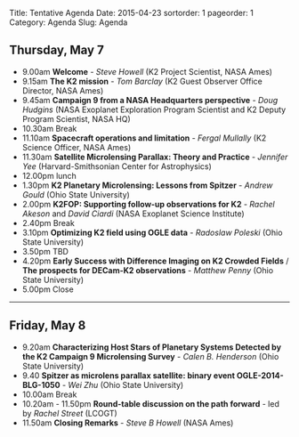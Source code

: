 Title: Tentative Agenda
Date: 2015-04-23
sortorder: 1
pageorder: 1
Category: Agenda
Slug: Agenda

Thursday, May 7
----
* 9.00am **Welcome** - *Steve Howell* (K2 Project Scientist, NASA Ames)
* 9.15am **The K2 mission** -  *Tom Barclay* (K2 Guest Observer Office Director, NASA Ames)
* 9.45am **Campaign 9 from a NASA Headquarters perspective**  - *Doug Hudgins* (NASA Exoplanet Exploration Program Scientist and K2 Deputy Program Scientist, NASA HQ)
* 10.30am Break
* 11.10am **Spacecraft operations and limitation** - *Fergal Mullally* (K2 Science Officer, NASA Ames)
* 11.30am **Satellite Microlensing Parallax: Theory and Practice** - *Jennifer Yee* (Harvard-Smithsonian Center for Astrophysics)
* 12.00pm lunch
* 1.30pm **K2 Planetary Microlensing: Lessons from Spitzer** - *Andrew Gould* (Ohio State University)
* 2.00pm **K2FOP: Supporting follow-up observations for K2** - *Rachel Akeson* and *David Ciardi* (NASA Exoplanet Science Institute)
* 2.40pm Break
* 3.10pm **Optimizing K2 field using OGLE data** - *Radoslaw Poleski* (Ohio State University)
* 3.50pm TBD <!-- *David Bennett* (Notre Dame) -->
* 4.20pm **Early Success with Difference Imaging on K2 Crowded Fields** / **The prospects for DECam-K2 observations** - *Matthew Penny* (Ohio State University)
* 5.00pm Close

---  
  

Friday, May 8
----
* 9.20am **Characterizing Host Stars of Planetary Systems Detected by the K2 Campaign 9 Microlensing Survey** - *Calen B. Henderson* (Ohio State University)
* 9.40 **Spitzer as microlens parallax satellite: binary event OGLE-2014-BLG-1050** - *Wei Zhu* (Ohio State University)
* 10.00am Break
* 10.20am - 11.50pm **Round-table discussion on the path forward** - led by *Rachel Street* (LCOGT)
* 11.50am **Closing Remarks** - *Steve B Howell* (NASA Ames)


